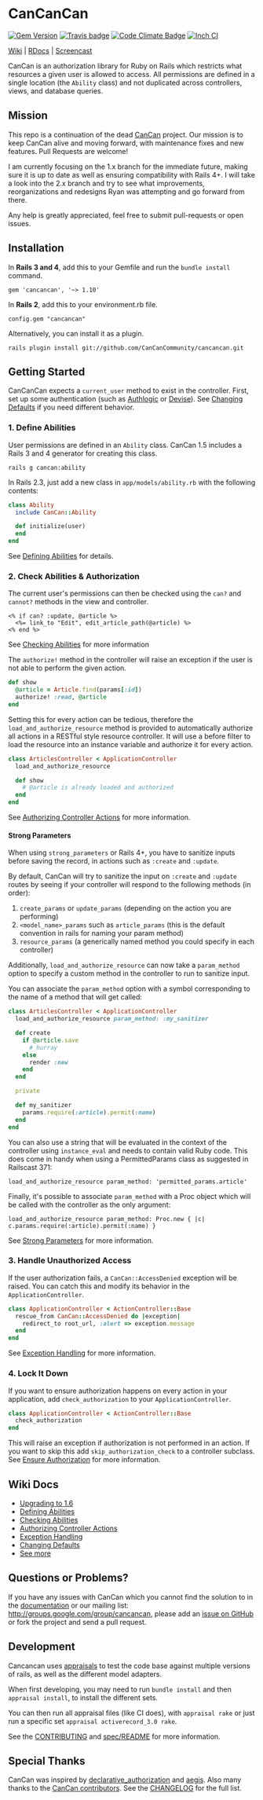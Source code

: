# CanCanCan

[![Gem Version](https://badge.fury.io/rb/cancancan.svg)](http://badge.fury.io/rb/cancancan)
[![Travis badge](https://travis-ci.org/CanCanCommunity/cancancan.png?branch=master)](https://travis-ci.org/CanCanCommunity/cancancan)
[![Code Climate Badge](https://codeclimate.com/github/CanCanCommunity/cancancan.png)](https://codeclimate.com/github/CanCanCommunity/cancancan)
[![Inch CI](http://inch-ci.org/github/CanCanCommunity/cancancan.png)](http://inch-ci.org/github/CanCanCommunity/cancancan)

[Wiki](https://github.com/CanCanCommunity/cancancan/wiki) | [RDocs](http://rdoc.info/projects/CanCanCommunity/cancan) | [Screencast](http://railscasts.com/episodes/192-authorization-with-cancan)

CanCan is an authorization library for Ruby on Rails which restricts what resources a given user is allowed to access. All permissions are defined in a single location (the `Ability` class) and not duplicated across controllers, views, and database queries.


## Mission

This repo is a continuation of the dead [CanCan](https://github.com/ryanb/cancan) project. Our mission is to keep CanCan alive and moving forward, with maintenance fixes and new features. Pull Requests are welcome!

I am currently focusing on the 1.x branch for the immediate future, making sure it is up to date as well as ensuring compatibility with Rails 4+. I will take a look into the 2.x branch and try to see what improvements, reorganizations and redesigns Ryan was attempting and go forward from there.

Any help is greatly appreciated, feel free to submit pull-requests or open issues.


## Installation

In **Rails 3 and 4**, add this to your Gemfile and run the `bundle install` command.

    gem 'cancancan', '~> 1.10'

In **Rails 2**, add this to your environment.rb file.

    config.gem "cancancan"

Alternatively, you can install it as a plugin.

    rails plugin install git://github.com/CanCanCommunity/cancancan.git

## Getting Started

CanCanCan expects a `current_user` method to exist in the controller. First, set up some authentication (such as [Authlogic](https://github.com/binarylogic/authlogic) or [Devise](https://github.com/plataformatec/devise)). See [Changing Defaults](https://github.com/CanCanCommunity/cancancan/wiki/changing-defaults) if you need different behavior.


### 1. Define Abilities

User permissions are defined in an `Ability` class. CanCan 1.5 includes a Rails 3 and 4 generator for creating this class.

    rails g cancan:ability

In Rails 2.3, just add a new class in `app/models/ability.rb` with the following contents:

```ruby
class Ability
  include CanCan::Ability

  def initialize(user)
  end
end
```

See [Defining Abilities](https://github.com/CanCanCommunity/cancancan/wiki/defining-abilities) for details.


### 2. Check Abilities & Authorization

The current user's permissions can then be checked using the `can?` and `cannot?` methods in the view and controller.

```erb
<% if can? :update, @article %>
  <%= link_to "Edit", edit_article_path(@article) %>
<% end %>
```

See [Checking Abilities](https://github.com/CanCanCommunity/cancancan/wiki/checking-abilities) for more information

The `authorize!` method in the controller will raise an exception if the user is not able to perform the given action.

```ruby
def show
  @article = Article.find(params[:id])
  authorize! :read, @article
end
```

Setting this for every action can be tedious, therefore the `load_and_authorize_resource` method is provided to automatically authorize all actions in a RESTful style resource controller. It will use a before filter to load the resource into an instance variable and authorize it for every action.

```ruby
class ArticlesController < ApplicationController
  load_and_authorize_resource

  def show
    # @article is already loaded and authorized
  end
end
```

See [Authorizing Controller Actions](https://github.com/CanCanCommunity/cancancan/wiki/authorizing-controller-actions) for more information.


#### Strong Parameters

When using `strong_parameters` or Rails 4+, you have to sanitize inputs before saving the record, in actions such as `:create` and `:update`.

By default, CanCan will try to sanitize the input on `:create` and `:update` routes by seeing if your controller will respond to the following methods (in order):

1. `create_params` or `update_params` (depending on the action you are performing)
2. `<model_name>_params` such as `article_params` (this is the default convention in rails for naming your param method)
3. `resource_params` (a generically named method you could specify in each controller)

Additionally, `load_and_authorize_resource` can now take a `param_method` option to specify a custom method in the controller to run to sanitize input.

You can associate the `param_method` option with a symbol corresponding to the name of a method that will get called:

```ruby
class ArticlesController < ApplicationController
  load_and_authorize_resource param_method: :my_sanitizer

  def create
    if @article.save
      # hurray
    else
      render :new
    end
  end

  private

  def my_sanitizer
    params.require(:article).permit(:name)
  end
end
```

You can also use a string that will be evaluated in the context of the controller using `instance_eval` and needs to contain valid Ruby code. This does come in handy when using a PermittedParams class as suggested in Railscast 371:

    load_and_authorize_resource param_method: 'permitted_params.article'

Finally, it's possible to associate `param_method` with a Proc object which will be called with the controller as the only argument:

    load_and_authorize_resource param_method: Proc.new { |c| c.params.require(:article).permit(:name) }

See [Strong Parameters](https://github.com/CanCanCommunity/cancancan/wiki/Strong-Parameters) for more information.

### 3. Handle Unauthorized Access

If the user authorization fails, a `CanCan::AccessDenied` exception will be raised. You can catch this and modify its behavior in the `ApplicationController`.

```ruby
class ApplicationController < ActionController::Base
  rescue_from CanCan::AccessDenied do |exception|
    redirect_to root_url, :alert => exception.message
  end
end
```

See [Exception Handling](https://github.com/CanCanCommunity/cancancan/wiki/exception-handling) for more information.


### 4. Lock It Down

If you want to ensure authorization happens on every action in your application, add `check_authorization` to your `ApplicationController`.

```ruby
class ApplicationController < ActionController::Base
  check_authorization
end
```

This will raise an exception if authorization is not performed in an action. If you want to skip this add `skip_authorization_check` to a controller subclass. See [Ensure Authorization](https://github.com/CanCanCommunity/cancancan/wiki/Ensure-Authorization) for more information.


## Wiki Docs

* [Upgrading to 1.6](https://github.com/CanCanCommunity/cancancan/wiki/Upgrading-to-1.6)
* [Defining Abilities](https://github.com/CanCanCommunity/cancancan/wiki/Defining-Abilities)
* [Checking Abilities](https://github.com/CanCanCommunity/cancancan/wiki/Checking-Abilities)
* [Authorizing Controller Actions](https://github.com/CanCanCommunity/cancancan/wiki/Authorizing-Controller-Actions)
* [Exception Handling](https://github.com/CanCanCommunity/cancancan/wiki/Exception-Handling)
* [Changing Defaults](https://github.com/CanCanCommunity/cancancan/wiki/Changing-Defaults)
* [See more](https://github.com/CanCanCommunity/cancancan/wiki)

## Questions or Problems?

If you have any issues with CanCan which you cannot find the solution to in the [documentation](https://github.com/CanCanCommunity/cancancan/wiki) or our mailing list: http://groups.google.com/group/cancancan, please add an [issue on GitHub](https://github.com/CanCanCommunity/cancancan/issues) or fork the project and send a pull request.


## Development

Cancancan uses [appraisals](https://github.com/thoughtbot/appraisal) to test the code base against multiple versions of rails, as well as the different model adapters.

When first developing, you may need to run `bundle install` and then `appraisal install`, to install the different sets.

You can then run all appraisal files (like CI does), with `appraisal rake` or just run a specific set `appraisal activerecord_3.0 rake`.

See the [CONTRIBUTING](https://github.com/CanCanCommunity/cancancan/blob/develop/CONTRIBUTING.md) and [spec/README](https://github.com/CanCanCommunity/cancancan/blob/master/spec/README.rdoc) for more information.


## Special Thanks

CanCan was inspired by [declarative_authorization](https://github.com/stffn/declarative_authorization/) and [aegis](https://github.com/makandra/aegis). Also many thanks to the [CanCan contributors](https://github.com/CanCanCommunity/cancancan/contributors). See the [CHANGELOG](https://github.com/CanCanCommunity/cancancan/blob/master/CHANGELOG.rdoc) for the full list.
